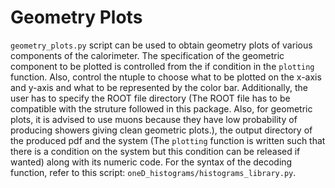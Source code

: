 Geometry Plots
================
```geometry_plots.py``` script can be used to obtain geometry plots of various components of the calorimeter. The specification of the geometric component to be plotted is controlled from the if condition in the ```plotting``` function. Also, control the ntuple to choose what to be plotted on the x-axis and y-axis and what to be represented by the color bar. Additionally, the user has to specify the ROOT file directory (The ROOT file has to be compatible with the struture followed in this package. Also, for geometric plots, it is advised to use muons because they have low probability of producing showers giving clean geometric plots.), the output directory of the produced pdf and the system (The ```plotting``` function is written such that there is a condition on the system but this condition can be released if wanted) along with its numeric code. For the syntax of the decoding function, refer to this script: ```oneD_histograms/histograms_library.py```.  

